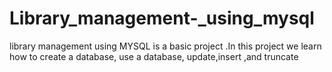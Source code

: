 # Library_management-_using_mysql
library management using MYSQL is a basic project .In this project we learn how to create a database, use a database, update,insert ,and truncate 

